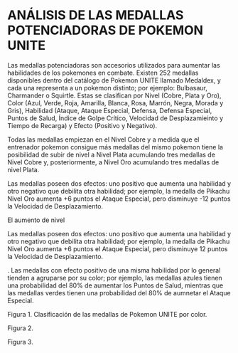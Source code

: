 # ANÁLISIS DE LAS MEDALLAS POTENCIADORAS DE POKEMON UNITE

Las medallas potenciadoras son accesorios utilizados para aumentar las habilidades de los pokemones en combate. Existen 252 medallas disponibles dentro del catálogo de Pokemon UNITE llamado Medaldex, y cada una representa a un pokemon distinto; por ejemplo: Bulbasaur, Charmander o Squirtle. Estas se clasifican por Nivel (Cobre, Plata y Oro), Color (Azul, Verde, Roja, Amarilla, Blanca, Rosa, Marrón, Negra, Morada y Gris), Habilidad (Ataque, Ataque Especial, Defensa, Defensa Especial, Puntos de Salud, Índice de Golpe Crítico, Velocidad de Desplazamieinto y Tiempo de Recarga) y Efecto (Positivo y Negativo).

Todas las medallas empiezan en el Nivel Cobre y a medida que el entrenador pokemon consigue más medallas del mismo pokemon tiene la posibilidad de subir de nivel a Nivel Plata acumulando tres medallas de Nivel Cobre y, posteriormente, a Nivel Oro acumulando tres medallas de nivel Plata.

Las medallas poseen dos efectos: uno positivo que aumenta una habilidad y otro negativo que debilita otra habilidad; por ejemplo, la medalla de Pikachu Nivel Oro aumenta +6 puntos el Ataque Especial, pero disminuye -12 puntos la Velocidad de Desplazamiento.



El aumento de nivel 


Las medallas poseen dos efectos: uno positivo que aumenta una habilidad y otro negativo que debilita otra habilidad; por ejemplo, la medalla de Pikachu Nivel Oro aumenta +6 puntos el Ataque Especial, pero disminuye 12 puntos la Velocidad de Desplazamiento.

. Las medallas con efecto positivo de una misma habilidad por lo general tienden a agruparse por su color; por ejemplo, las medallas azules tienen una probabilidad del 80% de aumentar los Puntos de Salud, mientras que las medallas verdes tienen una probabilidad del 80% de aumnetar el Ataque Especial. 
 
Figura 1. Clasificación de las medallas de Pokemon UNITE por color.

Figura 2.

Figura 3.
